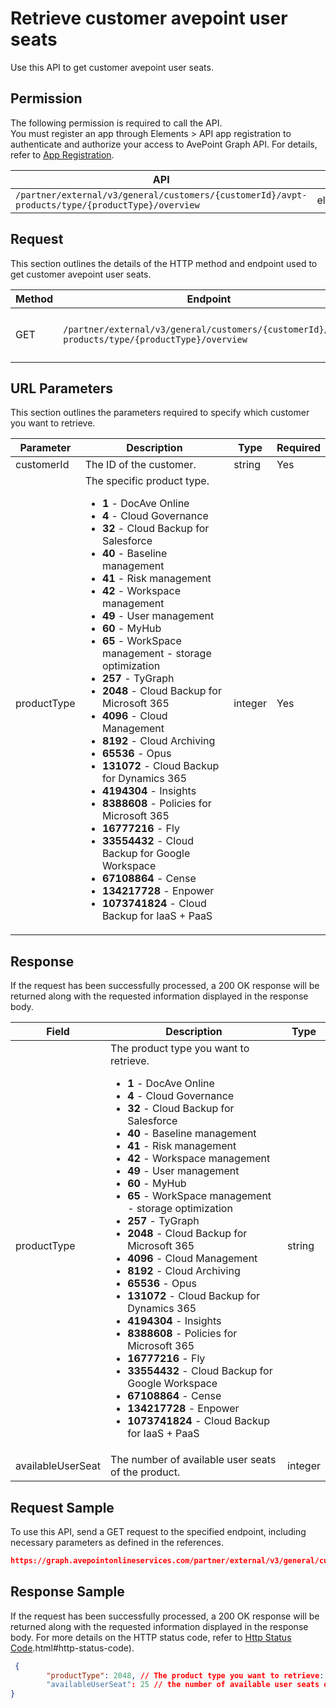 # Retrieve customer avepoint user seats

Use this API to get customer avepoint user seats.

 ## Permission

The following permission is required to call the API.  
You must register an app through Elements > API app registration to authenticate and authorize your access to AvePoint Graph API. For details, refer to [App Registration](../../../elements/register-app.md).

| API | Permission  |
|-----------|--------|
| `/partner/external/v3/general/customers/{customerId}/avpt-products/type/{productType}/overview`|elements.license.read.all|  

## Request

This section outlines the details of the HTTP method and endpoint used to get customer avepoint user seats.

| Method | Endpoint | Description |
|-----------|--------|------------|
| GET | `/partner/external/v3/general/customers/{customerId}/avpt-products/type/{productType}/overview` | Get customer avepoint user seats.|
 
## URL Parameters

This section outlines the parameters required to specify which customer you want to retrieve.

| Parameter | Description | Type | Required |
| --- | --- | --- | --- |
| customerId | The ID of the customer.    | string | Yes |
| productType | The specific product type.<ul><li>**1** - DocAve Online</li><li>**4** - Cloud Governance</li><li>**32** - Cloud Backup for Salesforce</li><li>**40** - Baseline management</li><li>**41** - Risk management</li><li>**42** - Workspace management</li><li>**49** - User management</li><li>**60** - MyHub</li><li>**65** - WorkSpace management - storage optimization</li><li>**257** - TyGraph</li><li>**2048** - Cloud Backup for Microsoft 365</li><li>**4096** - Cloud Management</li><li>**8192** - Cloud Archiving</li><li>**65536** - Opus</li><li>**131072** - Cloud Backup for Dynamics 365</li><li>**4194304** - Insights</li><li>**8388608** - Policies for Microsoft 365</li><li>**16777216** - Fly</li><li>**33554432** - Cloud Backup for Google Workspace</li><li>**67108864** - Cense</li><li>**134217728** - Enpower</li><li>**1073741824** - Cloud Backup for IaaS + PaaS</li></ul> | integer    | Yes |

## Response

If the request has been successfully processed, a 200 OK response will be returned along with the requested information displayed in the response body.
 
| Field | Description | Type |
| --- | --- | --- |
| productType       | The product type you want to retrieve.<ul><li>**1** - DocAve Online</li><li>**4** - Cloud Governance</li><li>**32** - Cloud Backup for Salesforce</li><li>**40** - Baseline management</li><li>**41** - Risk management</li><li>**42** - Workspace management</li><li>**49** - User management</li><li>**60** - MyHub</li><li>**65** - WorkSpace management - storage optimization</li><li>**257** - TyGraph</li><li>**2048** - Cloud Backup for Microsoft 365</li><li>**4096** - Cloud Management</li><li>**8192** - Cloud Archiving</li><li>**65536** - Opus</li><li>**131072** - Cloud Backup for Dynamics 365</li><li>**4194304** - Insights</li><li>**8388608** - Policies for Microsoft 365</li><li>**16777216** - Fly</li><li>**33554432** - Cloud Backup for Google Workspace</li><li>**67108864** - Cense</li><li>**134217728** - Enpower</li><li>**1073741824** - Cloud Backup for IaaS + PaaS</li></ul>                           | string |
| availableUserSeat | The number of available user seats of the product.                 | integer |

## Request Sample
To use this API, send a GET request to the specified endpoint, including necessary parameters as defined in the references.
```json
https://graph.avepointonlineservices.com/partner/external/v3/general/customers/f162****-b9d4-****-a165-97db****fc15/avpt-products/type/2048/overview
```
 
## Response Sample
If the request has been successfully processed, a 200 OK response will be returned along with the requested information displayed in the response body.
For more details on the HTTP status code, refer to [Http Status Code](../../Use-AvePoint-Graph-API.md#http-status-code).html#http-status-code).
```json
 {
        "productType": 2048, // The product type you want to retrieve: 2048 represents Cloud Backup for Microsoft 365
        "availableUserSeat": 25 // the number of available user seats of the tenant
}
```